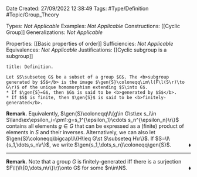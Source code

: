 <div class="topSpace"></div>

Date Created: 27/09/2022 12:38:49
Tags: #Type/Definition #Topic/Group_Theory

Types: <i>Not Applicable</i>
Examples: <i>Not Applicable</i>
Constructions: [[Cyclic Group]]
Generalizations: <i>Not Applicable</i>

Properties: [[Basic properties of order]]
Sufficiencies: <i>Not Applicable</i>
Equivalences: <i>Not Applicable</i>
Justifications: [[Cyclic subgroup is a subgroup]]

``` ad-Definition
title: Definition.

Let $S\subseteq G$ be a subset of a group $G$. The <b>subgroup generated by $S$</b> is the image $\gen{S}\coloneqq\im\l(F\l(S\r)\to G\r)$ of the unique homomorphism extending $S\into G$.
* If $\gen{S}=G$, then $G$ is said to be <b>generated by $S$</b>.
* If $S$ is finite, then $\gen{S}$ is said to be <b>finitely-generated</b>.

```

<b>Remark.</b> Equivalently, $\gen{S}\coloneqq\l\{g\in G\st\ex s_i\in S\land\ex\epsilon_i=\pm1:g=s_1^{\epsilon_1}\cdots s_n^{\epsilon_n}\r\}$ contains all elements $g\in G$ that can be expressed as a (finite) product of elements in $S$ and their inverses. Alternatively, we can also let $\gen{S}\coloneqq\bigcap\l\{H\leq G\st S\subseteq H\r\}$. If $S=\l\{s_1,\dots,s_n\r\}$, we write $\gen{s_1,\dots,s_n}\coloneqq\gen{S}$.<span style="float:right;">$\blacklozenge$</span>

---

<b>Remark.</b> Note that a group $G$ is finitely-generated iff there is a surjection $F\l(\l\{0,\dots,n\r\}\r)\onto G$ for some $n\in\N$.<span style="float:right;">$\blacklozenge$</span>
